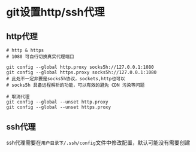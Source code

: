 # git设置http/ssh代理

## http代理

```
# http & https
# 1080 可自行切换真实代理端口

git config --global http.proxy socks5h://127.0.0.1:1080
git config --global https.proxy socks5h://127.0.0.1:1080
# 此处不一定非要是socks5h协议，sockets,http也可以
# socks5h 具备远程解析的功能，可以有效的避免 CDN 污染等问题

# 取消代理
git config --global --unset http.proxy
git config --global --unset https.proxy

```

## ssh代理

ssh代理需要在`用户目录下/.ssh/config`文件中修改配置，默认可能没有需要创建

